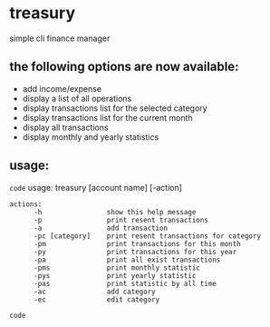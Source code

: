 # treasury

simple cli finance manager

## the following options are now available:
- add income/expense
- display a list of all operations
- display transactions list for the selected category
- display transactions list for the current month
- display all transactions
- display monthly and yearly statistics

## usage:
`code`
    usage: treasury [account name] [-action]
    
    actions:
          -h                show this help message
          -p                print resent transactions
          -a                add transaction
          -pc [category]    print resent transactions for category
          -pm               print transactions for this month
          -py               print transactions for this year
          -pa               print all exist transactions
          -pms              print monthly statistic
          -pys              print yearly statistic
          -pas              print statistic by all time
          -ac               add category
          -ec               edit category
`code`
